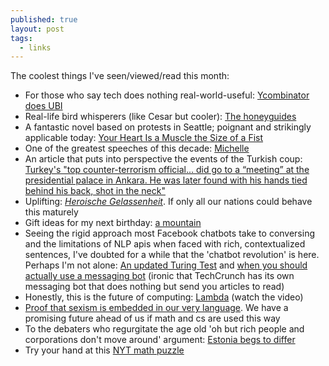 ```yaml
---
published: true
layout: post
tags:
  - links
---
```

The coolest things I've seen/viewed/read this month:
- For those who say tech does nothing real-world-useful: [Ycombinator does UBI](https://blog.ycombinator.com/moving-forward-on-basic-income)
- Real-life bird whisperers (like Cesar but cooler): [The honeyguides](http://www.theatlantic.com/science/archive/2016/07/how-to-summon-the-bird-that-guides-you-to-honey/491924/)
- A fantastic novel based on protests in Seattle; poignant and strikingly applicable today: [Your Heart Is a Muscle the Size of a Fist](https://www.amazon.com/Your-Heart-Muscle-Size-Fist/dp/0316386537)
- One of the greatest speeches of this decade: [Michelle](https://www.youtube.com/watch?v=4ZNWYqDU948)
- An article that puts into perspective the events of the Turkish coup: [Turkey's "top counter-terrorism official... did go to a “meeting” at the presidential palace in Ankara. He was later found with his hands tied behind his back, shot in the neck"](https://www.theguardian.com/world/2016/jul/18/military-coup-was-well-planned-and-very-nearly-succeeded-say-turkish-officials)
- Uplifting: [_Heroische Gelassenheit_](http://econ.st/2ax7U2C). If only all our nations could behave this maturely
- Gift ideas for my next birthday: [a mountain](https://www.theguardian.com/world/2016/jul/28/norway-finland-move-mountain-halti-halditsohkka-highest-peak)
- Seeing the rigid approach most Facebook chatbots take to conversing and the limitations of NLP apis when faced with rich, contextualized sentences, I've doubted for a while that the 'chatbot revolution' is here. Perhaps I'm not alone: [An updated Turing Test](https://www.technologyreview.com/s/601897/tougher-turing-test-exposes-chatbots-stupidity/) and [when you should actually use a messaging bot](https://techcrunch.com/2016/07/30/in-what-contexts-should-messaging-be-the-ui/) (ironic that TechCrunch has its own messaging bot that does nothing but send you articles to read) 
- Honestly, this is the future of computing: [Lambda](https://aws.amazon.com/lambda/) (watch the video)
- [Proof that sexism is embedded in our very language](https://www.technologyreview.com/s/602025/how-vector-space-mathematics-reveals-the-hidden-sexism-in-language/?utm_campaign=socialflow&utm_source=facebook&utm_medium=post). We have a promising future ahead of us if math and cs are used this way
- To the debaters who regurgitate the age old 'oh but rich people and corporations don't move around' argument: [Estonia begs to differ](https://www.technologyreview.com/s/601998/this-tiny-country-thinks-virtual-citizens-will-make-it-rich/)
- Try your hand at this [NYT math puzzle](http://www.nytimes.com/interactive/2015/07/03/upshot/a-quick-puzzle-to-test-your-problem-solving.html?_r=0)
